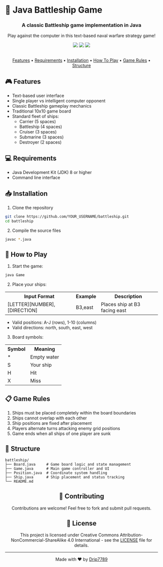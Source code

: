 # 🚢 Java Battleship Game

<div align="center">
  <h3>A classic Battleship game implementation in Java</h3>
  <p>Play against the computer in this text-based naval warfare strategy game!</p>
</div>

<div align="center">
  <!-- You can add badges here -->
  <img src="https://img.shields.io/badge/language-Java-orange.svg">
  <img src="https://img.shields.io/badge/platform-CLI-lightgrey.svg">
  <img src="https://img.shields.io/badge/game-Single%20Player-blue.svg">
</div>

<br>

<p align="center">
  <a href="#features">Features</a> •
  <a href="#requirements">Requirements</a> •
  <a href="#installation">Installation</a> •
  <a href="#how-to-play">How To Play</a> •
  <a href="#game-rules">Game Rules</a> •
  <a href="#structure">Structure</a>
</p>

## 🎮 Features

<ul>
  <li>Text-based user interface</li>
  <li>Single player vs intelligent computer opponent</li>
  <li>Classic Battleship gameplay mechanics</li>
  <li>Traditional 10x10 game board</li>
  <li>Standard fleet of ships:
    <ul>
      <li>Carrier (5 spaces)</li>
      <li>Battleship (4 spaces)</li>
      <li>Cruiser (3 spaces)</li>
      <li>Submarine (3 spaces)</li>
      <li>Destroyer (2 spaces)</li>
    </ul>
  </li>
</ul>

## 💻 Requirements

<ul>
  <li>Java Development Kit (JDK) 8 or higher</li>
  <li>Command line interface</li>
</ul>

## 📥 Installation

1. Clone the repository
```bash
git clone https://github.com/YOUR_USERNAME/battleship.git
cd battleship
```

2. Compile the source files
```bash
javac *.java
```

## 🎯 How to Play

1. Start the game:
```bash
java Game
```

2. Place your ships:
<table>
  <tr>
    <th>Input Format</th>
    <th>Example</th>
    <th>Description</th>
  </tr>
  <tr>
    <td>[LETTER][NUMBER],[DIRECTION]</td>
    <td>B3,east</td>
    <td>Places ship at B3 facing east</td>
  </tr>
</table>

- Valid positions: A-J (rows), 1-10 (columns)
- Valid directions: north, south, east, west

3. Board symbols:
<table>
  <tr>
    <th>Symbol</th>
    <th>Meaning</th>
  </tr>
  <tr>
    <td>*</td>
    <td>Empty water</td>
  </tr>
  <tr>
    <td>S</td>
    <td>Your ship</td>
  </tr>
  <tr>
    <td>H</td>
    <td>Hit</td>
  </tr>
  <tr>
    <td>X</td>
    <td>Miss</td>
  </tr>
</table>

## 📋 Game Rules

<ol>
  <li>Ships must be placed completely within the board boundaries</li>
  <li>Ships cannot overlap with each other</li>
  <li>Ship positions are fixed after placement</li>
  <li>Players alternate turns attacking enemy grid positions</li>
  <li>Game ends when all ships of one player are sunk</li>
</ol>

## 📁 Structure

```
battleship/
├── Board.java     # Game board logic and state management
├── Game.java      # Main game controller and UI
├── Position.java  # Coordinate system handling
├── Ship.java      # Ship placement and status tracking
└── README.md
```

<div align="center">
  <h2>🤝 Contributing</h2>
  <p>Contributions are welcome! Feel free to fork and submit pull requests.</p>
</div>

<div align="center">
  <h2>📝 License</h2>
  <p>This project is licensed under Creative Commons Attribution-NonCommercial-ShareAlike 4.0 International - see the <a href="LICENSE">LICENSE</a> file for details.</p>
</div>

---
<div align="center">
  Made with ❤️ by <a href="https://github.com/Drip7789">Drip7789</a>
</div>
